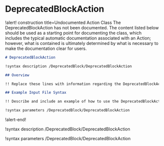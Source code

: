 # DeprecatedBlockAction

!alert! construction title=Undocumented Action Class
The DeprecatedBlockAction has not been documented. The content listed below should be used as a starting point for
documenting the class, which includes the typical automatic documentation associated with an Action;
however, what is contained is ultimately determined by what is necessary to make the documentation
clear for users.

```markdown
# DeprecatedBlockAction

!syntax description /DeprecatedBlock/DeprecatedBlockAction

## Overview

!! Replace these lines with information regarding the DeprecatedBlockAction action.

## Example Input File Syntax

!! Describe and include an example of how to use the DeprecatedBlockAction action.

!syntax parameters /DeprecatedBlock/DeprecatedBlockAction
```
!alert-end!

!syntax description /DeprecatedBlock/DeprecatedBlockAction

!syntax parameters /DeprecatedBlock/DeprecatedBlockAction
